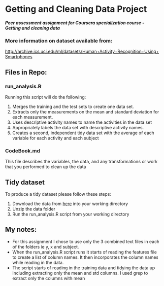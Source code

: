 Getting and Cleaning Data Project
============

__*Peer assessment assignment for Coursera specialization course - Getting and cleaning data*__

### More information on dataset available from:
http://archive.ics.uci.edu/ml/datasets/Human+Activity+Recognition+Using+Smartphones 


Files in Repo: 
----------------------

### run_analysis.R
Running this script will do the following: 
 1. Merges the training and the test sets to create one data set.
 2. Extracts only the measurements on the mean and standard deviation for each measurement. 
 3. Uses descriptive activity names to name the activities in the data set
 4. Appropriately labels the data set with descriptive activity names. 
 5. Creates a second, independent tidy data set with the average of each variable for each activity and each subject

### CodeBook.md
This file describes the variables, the data, and any transformations or work that you performed to clean up the data


Tidy dataset
-------------------------
To produce a tidy dataset please follow these steps: 
 1. Download the data from [here](https://d396qusza40orc.cloudfront.net/getdata%2Fprojectfiles%2FUCI%20HAR%20Dataset.zip) into your working directory 
 2. Unzip the data folder
 3. Run the run_analysis.R script from your working directory

## My notes: 
* For this assignment I chose to use only the 3 combined text files in each of the folders ie y, x and subject. 
* When the run_analysis.R script runs it starts of reading the features file to create a list of column names. It then incorporates the column names while reading in the data. 
* The script starts of reading in the training data and tidying the data up including extracting only the mean and std columns. I used grep to extract only the columns with mean 